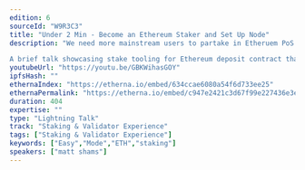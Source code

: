 ```yaml
---
edition: 6
sourceId: "W9R3C3"
title: "Under 2 Min - Become an Ethereum Staker and Set Up Node"
description: "We need more mainstream users to partake in Etheruem PoS activity, 

A brief talk showcasing stake tooling for Ethereum deposit contract that allows a normal user to safely stake 32 ETH and have his/her Ethereum Validator from 0, this includes generating credentials and processing deposit, another 60 seconds will allow them to have a node up and running using DVT techstack."
youtubeUrl: "https://youtu.be/GBKWihasGOY"
ipfsHash: ""
ethernaIndex: "https://etherna.io/embed/634ccae6080a54f6d733ee25"
ethernaPermalink: "https://etherna.io/embed/c947e2421c3d67f99e227436e3ee2c3b1fc88047547ee7723c99399fec4f2f02"
duration: 404
expertise: ""
type: "Lightning Talk"
track: "Staking & Validator Experience"
tags: ["Staking & Validator Experience"]
keywords: ["Easy","Mode","ETH","staking"]
speakers: ["matt shams"]
---
```


